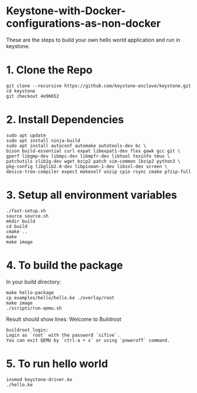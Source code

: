 # Keystone-with-Docker-configurations-as-non-docker
These are the steps to build your own hello world application and run in keystone.
# 1. Clone the Repo
```
git clone --recursive https://github.com/keystone-enclave/keystone.git
cd keystone
git checkout 4e96652
```
# 2. Install Dependencies
```
sudo apt update
sudo apt install ninja-build
sudo apt install autoconf automake autotools-dev bc \
bison build-essential curl expat libexpat1-dev flex gawk gcc git \
gperf libgmp-dev libmpc-dev libmpfr-dev libtool texinfo tmux \
patchutils zlib1g-dev wget bzip2 patch vim-common lbzip2 python3 \
pkg-config libglib2.0-dev libpixman-1-dev libssl-dev screen \
device-tree-compiler expect makeself unzip cpio rsync cmake p7zip-full
```
# 3. Setup all environment variables
```
./fast-setup.sh
source source.sh
mkdir build
cd build
cmake ..
make
make image
```
# 4. To build the package
In your build directory:
```
make hello-package
cp examples/hello/hello.ke ./overlay/root
make image
./scripts/run-qemu.sh
```
Result should show lines:
Welcome to Buildroot
```
buildroot login:
Login as `root` with the password `sifive`.
You can exit QEMU by `ctrl-a + x` or using `poweroff` command.
```
# 5. To run hello world
```
insmod keystone-driver.ko
./hello.ke
```
